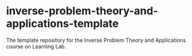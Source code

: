 # inverse-problem-theory-and-applications-template
The template repository for the Inverse Problem Theory and Applications course on Learning Lab.
